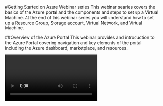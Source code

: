 #Getting Started on Azure Webinar series
This webinar searies covers the basics of the Azure portal and the components and steps to set up a Virtual Machine.  At the end of this webinar series you will understand how to set up a Resource Group, Storage account, Virtual Network, and Virtual Machine.  

##Overview of the Azure Portal
This webinar provides and introduction to the Azure Portal covering navigation and key elements of the portal including the Azure dashboard, marketplace, and resources.

<video>

###Additional related content:
-	**[Overview of the Azure Portal Webinar script] ()**
-	**[Azure Portal] ()** - The best way to get started is with the Azure portal, a web based interface for managing Azure.
-	**[Introducing Microsoft Azure - Azure Portal] ()** - a foundation for understanding the fundamentals of Azure, even if you don't know anything about cloud computing.


##Set up a Resource Group
Learn what to consider and how to create and manage a resource group.

<video>

###Additional related content:
-	**[Resource Group Webinar script] ()**
-	**[ARM Overview] ()** - Get an overview of the Azure Resource Manager.
-	**[Manage resource groups] ()** – 


##Set up a Storage Account
Learn how to create and manage a storage account and to select the storage option that is right for you.

<video>

###Additional related content:
-	**[Storage Accounts Webinar script] ()**
-	**[Introduction to Azure Storage] ()** – Learn about Storage accounts and how to set them including blobs, tables, queues, and files.
-	**[Create a storage account] ()** – Learn about Storage accounts, how to set them up and the two storage accounts: general purpose and blob.


##Set up a Virtual Network
Learn how to set up a virtual network including IP address blocks, DNS setting, security policies, and routing tables.

<video>

###Additional related content:
-	**[Virtual Networks Webinar script] ()**
-	**[Virtual Network Overview] ()** 
-	**[Virtual network FAQ] ()**
-	**[Virtual network security] ()** (white paper)
-	**[IP addresses in Azure] ()**


##Set up a Virtual Machine
Learn how to set up and configure an Ubuntu virtual machine.


<video>

###Additional related content:
-	**[Virtual Machines Webinar script] ()**
